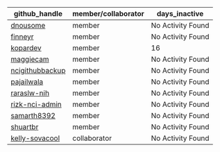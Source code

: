 
| github_handle   | member/collaborator | days_inactive |
|-----------------|----------------------|---------------|
| [dnousome](https://github.com/dnousome) | member               | No Activity Found |
| [finneyr](https://github.com/finneyr) | member               | No Activity Found |
| [kopardev](https://github.com/kopardev) | member               | 16            |
| [maggiecam](https://github.com/maggiecam) | member               | No Activity Found |
| [ncigithubbackup](https://github.com/ncigithubbackup) | member               | No Activity Found |
| [pajailwala](https://github.com/pajailwala) | member               | No Activity Found |
| [raraslw-nih](https://github.com/raraslw-nih) | member               | No Activity Found |
| [rizk-nci-admin](https://github.com/rizk-nci-admin) | member               | No Activity Found |
| [samarth8392](https://github.com/samarth8392) | member               | No Activity Found |
| [shuartbr](https://github.com/shuartbr) | member               | No Activity Found |
| [kelly-sovacool](https://github.com/kelly-sovacool) | collaborator         | No Activity Found |
